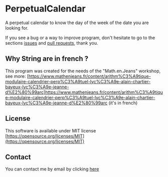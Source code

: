 # PerpetualCalendar

A perpetual calendar to know the day of the week of the date you are looking for.

If you see a bug or a way to improve program, don't hesitate to go to the sections [issues](https://github.com/quentin3157/perpetualCalendar/issues) and [pull requests](https://github.com/quentin3157/perpetualCalendar/pulls), thank you.

## Why String are in french ?

This program was created for the needs of the "Math.en.Jeans" workshop, see more: [https://www.mathenjeans.fr/content/arithm%C3%A9tique-modulaire-calendrier-perp%C3%A9tuel-lyc%C3%A9e-alain-chartier-bayeux-lyc%C3%A9e-jeanne-d%E2%80%99arc]https://www.mathenjeans.fr/content/arithm%C3%A9tique-modulaire-calendrier-perp%C3%A9tuel-lyc%C3%A9e-alain-chartier-bayeux-lyc%C3%A9e-jeanne-d%E2%80%99arc \(it's in french\)

## License

This software is available under MIT license [https://opensource.org/licenses/MIT](https://opensource.org/licenses/MIT)

## Contact

You can contact me by email by clicking [here](mailto:quentin3157.github@gmail.com)
